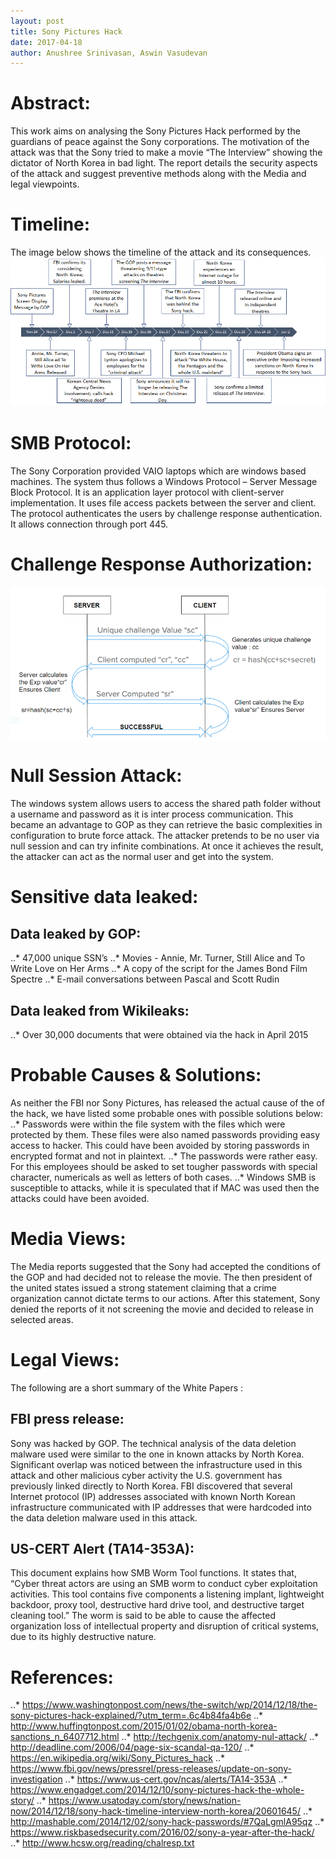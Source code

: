 ```yaml
---
layout: post
title: Sony Pictures Hack
date: 2017-04-18
author: Anushree Srinivasan, Aswin Vasudevan
---
```



# Abstract:
This work aims on analysing the Sony Pictures Hack performed by the guardians of peace against the Sony corporations. The motivation of the attack was that the Sony tried to make a movie “The Interview” showing the dictator of North Korea in bad light. The report details the security aspects of the attack and suggest preventive methods along with the Media and legal viewpoints.

# Timeline:
The image below shows the timeline of the attack and its consequences.
![alt text](https://github.com/ansi7794/cs558_s17_blog/blob/master/img/SonyHack1.png "Timline of Sony Pictures Hack")

# SMB Protocol:
The Sony Corporation provided VAIO laptops which are windows based machines. The system thus follows a Windows Protocol – Server Message Block Protocol. It is an application layer protocol with client-server implementation. It uses file access packets between the server and client. The protocol authenticates the users by challenge response authentication.  It allows connection through port 445.

# Challenge Response Authorization:
![alt text](https://github.com/ansi7794/cs558_s17_blog/blob/master/img/SonyHack2.png "Challenge Response Authentication")

# Null Session Attack:
The windows system allows users to access the shared path folder without a 
username and password as it is inter process communication. This became an advantage to GOP as they can retrieve the basic complexities in configuration to brute force attack. The attacker pretends to be no user via null session and can try infinite combinations. At once it achieves the result, the attacker can act as the normal user and get into the system.   

# Sensitive data leaked:
##	Data leaked by GOP:
..*	47,000 unique SSN’s
..*	Movies - Annie, Mr. Turner, Still Alice and To Write Love on Her Arms
..* A copy of the script for the James Bond Film Spectre
..* E-mail conversations between Pascal and Scott Rudin
## Data leaked from Wikileaks:
..*	Over 30,000 documents that were obtained via the hack in April 2015

# Probable Causes & Solutions:
As neither the FBI nor Sony Pictures, has released the actual cause of the of the hack, we have listed some probable ones with possible solutions below:
..*	Passwords were within the file system with the files which were protected by them. These files were also named passwords providing easy access to hacker. This could have been avoided by storing passwords in encrypted format and not in plaintext.
..*	The passwords were rather easy. For this employees should be asked to set tougher passwords with special character, numericals as well as letters of both cases.
..* Windows SMB is susceptible to attacks, while it is speculated that if MAC was used then the attacks could have been avoided.

# Media Views:
The Media reports suggested that the Sony had accepted the conditions of the GOP and had decided not to release the movie. The then president of the united states issued a strong statement claiming that a crime organization cannot dictate terms to our actions. After this statement, Sony denied the reports of it not screening the movie and decided to release in selected areas.   

# Legal Views:
The following are a short summary of the White Papers : 

## FBI press release:
Sony was hacked by GOP. The technical analysis of the data deletion malware used were similar to the one in known attacks by North Korea. Significant overlap was noticed between the infrastructure used in this attack and other malicious cyber activity the U.S. government has previously linked directly to North Korea. FBI discovered that several Internet protocol (IP) addresses associated with known North Korean infrastructure communicated with IP addresses that were hardcoded into the data deletion malware used in this attack.

## US-CERT Alert (TA14-353A):
This document explains how SMB Worm Tool functions. It states that, “Cyber threat actors are using an SMB worm to conduct cyber exploitation activities.  This tool contains five components a listening implant, lightweight backdoor, proxy tool, destructive hard drive tool, and destructive target cleaning tool.” The worm is said to be able to cause the affected organization loss of intellectual property and disruption of critical systems, due to its highly destructive nature.

# References:
..*	https://www.washingtonpost.com/news/the-switch/wp/2014/12/18/the-sony-pictures-hack-explained/?utm_term=.6c4b84fa4b6e
..*	http://www.huffingtonpost.com/2015/01/02/obama-north-korea-sanctions_n_6407712.html
..*	http://techgenix.com/anatomy-nul-attack/
..*	http://deadline.com/2006/04/page-six-scandal-qa-120/
..*	https://en.wikipedia.org/wiki/Sony_Pictures_hack
..*	https://www.fbi.gov/news/pressrel/press-releases/update-on-sony-investigation
..* https://www.us-cert.gov/ncas/alerts/TA14-353A
..*	https://www.engadget.com/2014/12/10/sony-pictures-hack-the-whole-story/
..*	https://www.usatoday.com/story/news/nation-now/2014/12/18/sony-hack-timeline-interview-north-korea/20601645/
..*	http://mashable.com/2014/12/02/sony-hack-passwords/#7QaLgmlA95qz
..*	https://www.riskbasedsecurity.com/2016/02/sony-a-year-after-the-hack/
..*	http://www.hcsw.org/reading/chalresp.txt

